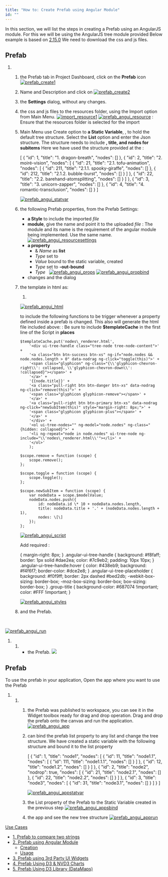 ```yaml
---
title: "How to: Create Prefab using Angular Module"
id: ""
---
```


In this section, we will list the steps in creating a Prefab using an AngularJS module. For this we will be using the AngularJS tree module provided [](http://jimliu.github.io/angular-ui-tree/)Below example is based on [2.15.0](https://github.com/angular-ui-tree/angular-ui-tree/releases/tag/v2.15.0) We need to download the css and js files.

## Prefab

1. 1. the Prefab tab in Project Dashboard, click on the **Prefab** icon [![prefab_create1](../assets/Prefab_Create1.png)](../assets/Prefab_Create1.png)
    2. Name and Description and click on [![prefab_create2](../assets/Prefab_Create2.png)](../assets/Prefab_Create2.png)
    3. the **Settings** dialog, without any changes.
    4. the css and js files to the resources folder, using the Import option from Main Menu. [![import_resource1](../assets/import_resource1.png)](../assets/import_resource1.png) [![prefab_angui_resource](../assets/prefab_angui_resource.png)](../assets/prefab_angui_resource.png) : Ensure that the resources folder is selected for the import
    5. Main Menu use Create option to **a Static Variable**, , to hold the default tree structure. Select the **List** option and enter the Json structure. The structure needs to include **, title, and nodes for subitems** Here we have used the structure provided at the [](http://jimliu.github.io/angular-ui-tree/):
        
        \[
          {
            "id": 1,
            "title": "1. dragon-breath",
            "nodes": \[\]
          },
          {
            "id": 2,
            "title": "2. moiré-vision",
            "nodes": \[
              {
                "id": 21,
                "title": "2.1. tofu-animation",
                "nodes": \[
                  {
                    "id": 211,
                    "title": "2.1.1. spooky-giraffe",
                    "nodes": \[\]
                  },
                  {
                    "id": 212,
                    "title": "2.1.2. bubble-burst",
                    "nodes": \[\]
                  }
                \]
              },
              {
                "id": 22,
                "title": "2.2. barehand-atomsplitting",
                "nodes": \[\]
              }
            \]
          },
          {
            "id": 3,
            "title": "3. unicorn-zapper",
            "nodes": \[\]
          },
          {
            "id": 4,
            "title": "4. romantic-transclusion",
            "nodes": \[\]
          }
        \]
        
        [![prefab_angui_statvar](../assets/prefab_angui_statvar.png)](../assets/prefab_angui_statvar.png)
    6. the following Prefab properties, from the Prefab Settings:
        - **a Style** to include the imported _file_
        - **module**, give the name and point it to the uploaded _file_ : The module and its name is the requirement of the angular module being implemented. Use the same name.[![prefab_angui_resourcesettings](../assets/prefab_angui_resourcesettings.png)](../assets/prefab_angui_resourcesettings.png)
        - **a property**
            - & _Name_ as **list**
            - _Type_ set to
            - _Value_ bound to the static variable, created
            - _Type_ set to **\-out-bound**
            - _Type_   [![prefab_angui_props](../assets/prefab_angui_props.png)](../assets/prefab_angui_props.png) [![prefab_angui_propbind](../assets/prefab_angui_propbind.png)](../assets/prefab_angui_propbind.png)
        - changes and the dialog
    7. the template in html as:
        
         <wm-content class="container" backgroundcolor="#fff" name="view1">
           <div ui-tree id="tree-root">
             <ol ui-tree-nodes ng-model="list">
               <li ng-repeat="node in list" ui-tree-node ng-include="'nodes\_renderer.html'"></li>
             </ol>
           </div>
         </wm-content>
        
        [![prefab_angui_html](../assets/prefab_angui_html.png)](../assets/prefab_angui_html.png)
        
        to include the following functions to be trigger whenever a property defined inside a prefab is changed. This also will generate the html file included above: : Be sure to include **$templateCache** in the first line of the Script in **places**
        
           $templateCache.put('nodes\_renderer.html',
               '<div ui-tree-handle class="tree-node tree-node-content">' +
               '<a class="btn btn-success btn-xs" ng-if="node.nodes && node.nodes.length > 0" data-nodrag ng-click="toggle(this)">' +
               '<span class="glyphicon" ng-class="{\\'glyphicon-chevron-right\\': collapsed, \\'glyphicon-chevron-down\\': !collapsed}"></span>' +
               '</a>' +
               '{{node.title}}' +
               '<a class="pull-right btn btn-danger btn-xs" data-nodrag ng-click="remove(this)">' +
               '<span class="glyphicon glyphicon-remove"></span>' +
               '</a>' +
               '<a class="pull-right btn btn-primary btn-xs" data-nodrag ng-click="newSubItem(this)" style="margin-right: 8px;">' +
               '<span class="glyphicon glyphicon-plus"></span>' +
               '</a>' +
               '</div>' +
               '<ol ui-tree-nodes="" ng-model="node.nodes" ng-class="{hidden: collapsed}">' +
               '<li ng-repeat="node in node.nodes" ui-tree-node ng-include="\\'nodes\_renderer.html\\'"></li>' +
               '</ol>'
               );
        
           $scope.remove = function (scope) {
               scope.remove();
           };
        
           $scope.toggle = function (scope) {
               scope.toggle();
           };
        
           $scope.newSubItem = function (scope) {
               var nodeData = scope.$modelValue;
               nodeData.nodes.push({
                   id: nodeData.id \* 10 + nodeData.nodes.length,
                   title: nodeData.title + '.' + (nodeData.nodes.length + 1),
                   nodes: \[\]
               });
           };
        
        [![prefab_angui_script](../assets/prefab_angui_script.png)](../assets/prefab_angui_script.png)
        
        Add required :
        
         {
            margin-right: 8px;
        }
        .angular-ui-tree-handle {
            background: #f8faff;
            border: 1px solid #dae2ea;
            color: #7c9eb2;
            padding: 10px 10px;
        }
        .angular-ui-tree-handle:hover {
            color: #438eb9;
            background: #f4f6f7;
            border-color: #dce2e8;
        }
        .angular-ui-tree-placeholder {
            background: #f0f9ff;
            border: 2px dashed #bed2db;
            -webkit-box-sizing: border-box;
            -moz-box-sizing: border-box;
            box-sizing: border-box;
        }
        .group-title {
            background-color: #687074 !important;
            color: #FFF !important;
        }
        
        [![prefab_angui_styles](../assets/prefab_angui_styles.png)](../assets/prefab_angui_styles.png)
    8. and the Prefab.

 

[![prefab_angui_run](../assets/prefab_angui_run.png)](../assets/prefab_angui_run.png)

1. 1. - the Prefab. [![](../assets/prefab_publish_old.png)](../assets/prefab_publish_old.png)

## Prefab

To use the prefab in your application, Open the app where you want to use the Prefab

1. 1. 1. the Prefab was published to workspace, you can see it in the Widget toolbox ready for drag and drop operation. Drag and drop the prefab onto the canvas and run the application. [![prefab_angui_app](../assets/prefab_angui_app.png)](../assets/prefab_angui_app.png)
        2. can bind the prefab list property to any list and change the tree structure. We have created a static variable with the following structure and bound it to the list property
            
            \[
              {
                "id": 1,
                "title": "node1",
                "nodes": \[
                  {
                    "id": 11,
                    "title": "node1.1",
                    "nodes": \[
                      {
                        "id": 111,
                        "title": "node1.1.1",
                        "nodes": \[\]
                      }
                    \]
                  },
                  {
                    "id": 12,
                    "title": "node1.2",
                    "nodes": \[\]
                  }
                \]
              },
              {
                "id": 2,
                "title": "node2",
                "nodrop": true,
                "nodes": \[
                  {
                    "id": 21,
                    "title": "node2.1",
                    "nodes": \[\]
                  },
                  {
                    "id": 22,
                    "title": "node2.2",
                    "nodes": \[\]
                  }
                \]
              },
              {
                "id": 3,
                "title": "node3",
                "nodes": \[
                  {
                    "id": 31,
                    "title": "node3.1",
                    "nodes": \[\]
                  }
                \]
              }
            \]
            
            [![prefab_angui_appstatvar](../assets/prefab_angui_appstatvar.png)](../assets/prefab_angui_appstatvar.png)
        3. the List property of the Prefab to the Static Variable created in the previous step [![prefab_angui_appsbind](../assets/prefab_angui_appsbind.png)](../assets/prefab_angui_appsbind.png)
        4. the app and see the new tree structure [![prefab_angui_apprun](../assets/prefab_angui_apprun.png)](../assets/prefab_angui_apprun.png)

[Use Cases](/learn/app-development/widgets/use-cases-prefabs/)

- [1\. Prefab to compare two strings](/learn/how-tos/create-simple-prefab/)
- [2\. Prefab using Angular Module](/learn/how-tos/create-prefab-using-angular-module/)
    - [Creation](#creation)
    - [Usage](#usage)
- [3\. Prefab using 3rd Party UI Widgets](/learn/how-tos/create-prefab-using-third-party-ui-widgets/)
- [4\. Prefab Using D3 & NVD3 Charts](/how-tos/create-prefab-using-d3-nvd3-charts/)
- [5\. Prefab Using D3 Library (DataMaps)](/learn/how-tos/create-prefab-using-d3-library-datamaps/)
